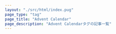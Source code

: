 ```yaml
---
layout: "./src/html/index.pug"
page_type: "tag"
page_title: "Advent Calendar"
page_description: "Advent Calendarタグの記事一覧"
---
```

